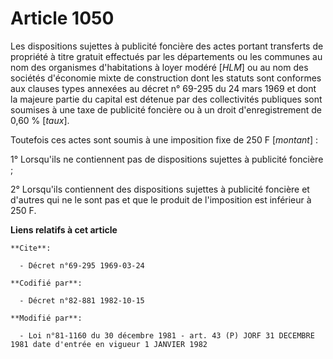 # Article 1050

Les dispositions sujettes à publicité foncière des actes portant transferts de propriété à titre gratuit effectués par les
départements ou les communes au nom des organismes d'habitations à loyer modéré [*HLM*] ou au nom des sociétés d'économie
mixte de construction dont les statuts sont conformes aux clauses types annexées au décret n° 69-295 du 24 mars 1969 et dont
la majeure partie du capital est détenue par des collectivités publiques sont soumises à une taxe de publicité foncière ou à
un droit d'enregistrement de 0,60 % [*taux*].

Toutefois ces actes sont soumis à une imposition fixe de 250 F [*montant*] :

1° Lorsqu'ils ne contiennent pas de dispositions sujettes à publicité foncière ;

2° Lorsqu'ils contiennent des dispositions sujettes à publicité foncière et d'autres qui ne le sont pas et que le produit de
l'imposition est inférieur à 250 F.

**Liens relatifs à cet article**

	**Cite**:

	  - Décret n°69-295 1969-03-24

	**Codifié par**:

	  - Décret n°82-881 1982-10-15

	**Modifié par**:

	  - Loi n°81-1160 du 30 décembre 1981 - art. 43 (P) JORF 31 DECEMBRE 1981 date d'entrée en vigueur 1 JANVIER 1982
